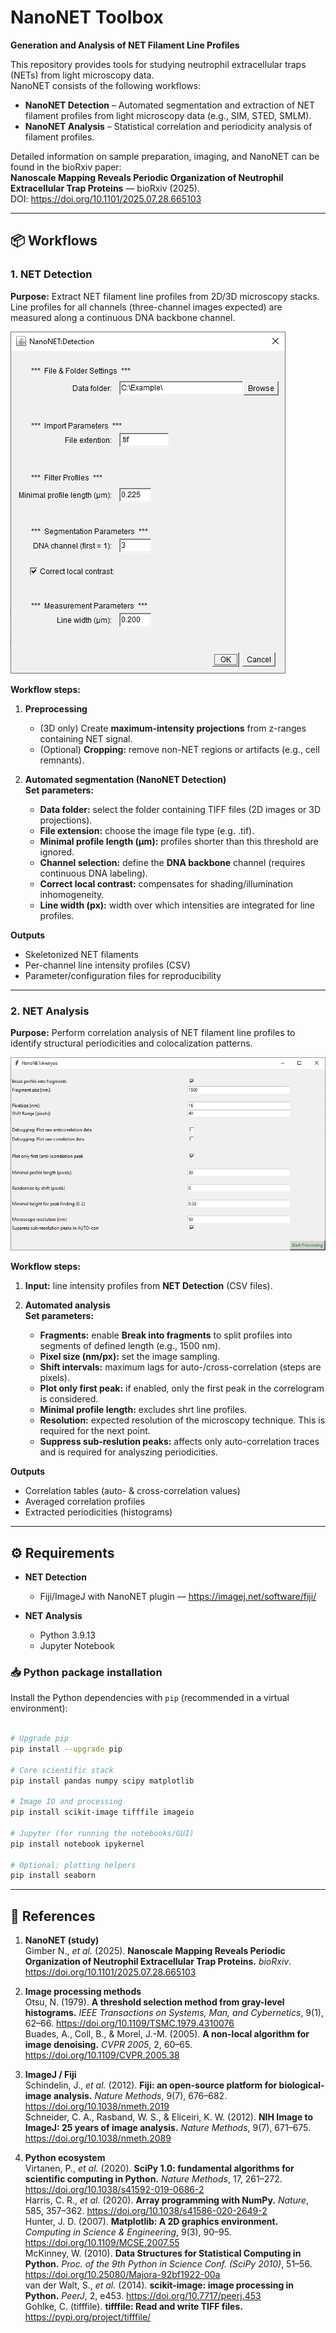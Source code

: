 # NanoNET Toolbox  
**Generation and Analysis of NET Filament Line Profiles**

This repository provides tools for studying neutrophil extracellular traps (NETs) from light microscopy data.  
NanoNET consists of the following workflows:

- **NanoNET Detection** – Automated segmentation and extraction of NET filament profiles from light microscopy data (e.g., SIM, STED, SMLM).  
- **NanoNET Analysis** – Statistical correlation and periodicity analysis of filament profiles.

Detailed information on sample preparation, imaging, and NanoNET can be found in the bioRxiv paper:  
**Nanoscale Mapping Reveals Periodic Organization of Neutrophil Extracellular Trap Proteins** — bioRxiv (2025).  
DOI: https://doi.org/10.1101/2025.07.28.665103

---

## 📦 Workflows

### 1. NET Detection
**Purpose:** Extract NET filament line profiles from 2D/3D microscopy stacks. Line profiles for all channels (three-channel images expected) are measured along a continuous DNA backbone channel.

![NanoNET Detection GUI](https://github.com/ngimber/NanoNET/blob/main/NanoNET_NET-Detection/GUI_NanoNET-Detection.png)

**Workflow steps:**
1. **Preprocessing**
   - (3D only) Create **maximum-intensity projections** from z-ranges containing NET signal.
   - (Optional) **Cropping:** remove non-NET regions or artifacts (e.g., cell remnants).

2. **Automated segmentation (NanoNET Detection)**  
   **Set parameters:**
   - **Data folder:** select the folder containing TIFF files (2D images or 3D projections).
   - **File extension:** choose the image file type (e.g. .tif).
   - **Minimal profile length (µm):** profiles shorter than this threshold are ignored.
   - **Channel selection:** define the **DNA backbone** channel (requires continuous DNA labeling).
   - **Correct local contrast:** compensates for shading/illumination inhomogeneity.
   - **Line width (px):** width over which intensities are integrated for line profiles.

**Outputs**
- Skeletonized NET filaments  
- Per-channel line intensity profiles (CSV)  
- Parameter/configuration files for reproducibility

---

### 2. NET Analysis
**Purpose:** Perform correlation analysis of NET filament line profiles to identify structural periodicities and colocalization patterns.

![NanoNET Analysis GUI](https://github.com/ngimber/NanoNET/blob/main/NanoNET_NET-Analysis/GUI_NanoNET-Analysis.png)

**Workflow steps:**
1. **Input:** line intensity profiles from **NET Detection** (CSV files).

2. **Automated analysis**  
   **Set parameters:**
   - **Fragments:** enable **Break into fragments** to split profiles into segments of defined length (e.g., 1500 nm).
   - **Pixel size (nm/px):** set the image sampling.
   - **Shift intervals:** maximum lags for auto-/cross-correlation (steps are pixels).
   - **Plot only first peak:** if enabled, only the first peak in the correlogram is considered.
   - **Minimal profile length:** excludes shrt line profiles.
   - **Resolution:** expected resolution of the microscopy technique. This is required for the next point.
   - **Suppress sub-reslution peaks:** affects only auto-correlation traces and is required for analyszing periodicities.

**Outputs**
- Correlation tables (auto- & cross-correlation values)  
- Averaged correlation profiles  
- Extracted periodicities (histograms)

---

## ⚙️ Requirements

- **NET Detection**
  - Fiji/ImageJ with NanoNET plugin — https://imagej.net/software/fiji/  

- **NET Analysis**
  - Python 3.9.13  
  - Jupyter Notebook
### 📥 Python package installation

Install the Python dependencies with `pip` (recommended in a virtual environment):

```bash

# Upgrade pip
pip install --upgrade pip

# Core scientific stack
pip install pandas numpy scipy matplotlib

# Image IO and processing
pip install scikit-image tifffile imageio

# Jupyter (for running the notebooks/GUI)
pip install notebook ipykernel

# Optional: plotting helpers
pip install seaborn
```

---

## 📖 References

1. **NanoNET (study)**  
   Gimber N., *et al.* (2025). **Nanoscale Mapping Reveals Periodic Organization of Neutrophil Extracellular Trap Proteins.** *bioRxiv*. https://doi.org/10.1101/2025.07.28.665103

2. **Image processing methods**  
   Otsu, N. (1979). **A threshold selection method from gray-level histograms.** *IEEE Transactions on Systems, Man, and Cybernetics*, 9(1), 62–66. https://doi.org/10.1109/TSMC.1979.4310076  
   Buades, A., Coll, B., & Morel, J.-M. (2005). **A non-local algorithm for image denoising.** *CVPR 2005*, 2, 60–65. https://doi.org/10.1109/CVPR.2005.38

3. **ImageJ / Fiji**  
   Schindelin, J., *et al.* (2012). **Fiji: an open-source platform for biological-image analysis.** *Nature Methods*, 9(7), 676–682. https://doi.org/10.1038/nmeth.2019  
   Schneider, C. A., Rasband, W. S., & Eliceiri, K. W. (2012). **NIH Image to ImageJ: 25 years of image analysis.** *Nature Methods*, 9(7), 671–675. https://doi.org/10.1038/nmeth.2089

4. **Python ecosystem**  
   Virtanen, P., *et al.* (2020). **SciPy 1.0: fundamental algorithms for scientific computing in Python.** *Nature Methods*, 17, 261–272. https://doi.org/10.1038/s41592-019-0686-2  
   Harris, C. R., *et al.* (2020). **Array programming with NumPy.** *Nature*, 585, 357–362. https://doi.org/10.1038/s41586-020-2649-2  
   Hunter, J. D. (2007). **Matplotlib: A 2D graphics environment.** *Computing in Science & Engineering*, 9(3), 90–95. https://doi.org/10.1109/MCSE.2007.55  
   McKinney, W. (2010). **Data Structures for Statistical Computing in Python.** *Proc. of the 9th Python in Science Conf. (SciPy 2010)*, 51–56. https://doi.org/10.25080/Majora-92bf1922-00a  
   van der Walt, S., *et al.* (2014). **scikit-image: image processing in Python.** *PeerJ*, 2, e453. https://doi.org/10.7717/peerj.453  
   Gohlke, C. (tifffile). **tifffile: Read and write TIFF files.** https://pypi.org/project/tifffile/
